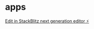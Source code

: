 # apps

[Edit in StackBlitz next generation editor ⚡️](https://stackblitz.com/~/github.com/ParthaChak79/apps)